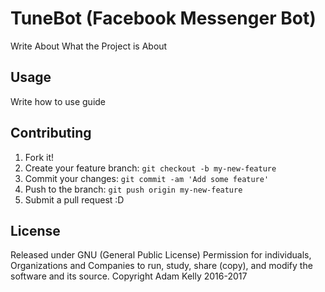 # TuneBot (Facebook Messenger Bot)
Write About What the Project is About

## Usage
Write how to use guide

## Contributing
1. Fork it!
2. Create your feature branch: `git checkout -b my-new-feature`
3. Commit your changes: `git commit -am 'Add some feature'`
4. Push to the branch: `git push origin my-new-feature`
5. Submit a pull request :D

## License
Released under GNU (General Public License)
Permission for individuals, Organizations and Companies to run, study, share (copy), and modify the software and its source.
Copyright Adam Kelly 2016-2017